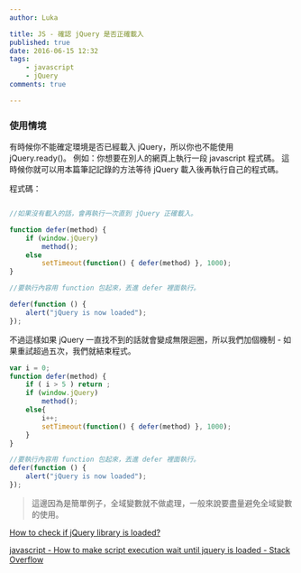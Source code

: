 ```yaml
---
author: Luka

title: JS - 確認 jQuery 是否正確載入
published: true
date: 2016-06-15 12:32
tags:
    - javascript
    - jQuery
comments: true

---
```

### 使用情境

有時候你不能確定環境是否已經載入 jQuery，所以你也不能使用 jQuery.ready()。
例如：你想要在別人的網頁上執行一段 javascript 程式碼。
這時候你就可以用本篇筆記記錄的方法等待 jQuery 載入後再執行自己的程式碼。

程式碼：

```js

//如果沒有載入的話，會再執行一次直到 jQuery 正確載入。

function defer(method) {
    if (window.jQuery)
        method();
    else
        setTimeout(function() { defer(method) }, 1000);
}

//要執行內容用 function 包起來，丟進 defer 裡面執行。

defer(function () {
    alert("jQuery is now loaded");
});
```

不過這樣如果 jQuery 一直找不到的話就會變成無限迴圈，所以我們加個機制 - 如果重試超過五次，我們就結束程式。

```js
var i = 0;
function defer(method) {
    if ( i > 5 ) return ;
    if (window.jQuery)
        method();
    else{
        i++;
        setTimeout(function() { defer(method) }, 1000);
    }
}

//要執行內容用 function 包起來，丟進 defer 裡面執行。
defer(function () {
    alert("jQuery is now loaded");
});
```

> 這邊因為是簡單例子，全域變數就不做處理，一般來說要盡量避免全域變數的使用。


[How to check if jQuery library is loaded?](https://www.mkyong.com/jquery/how-to-check-if-jquery-library-is-loaded/)

[javascript - How to make script execution wait until jquery is loaded - Stack Overflow](http://stackoverflow.com/questions/7486309/how-to-make-script-execution-wait-until-jquery-is-loaded)